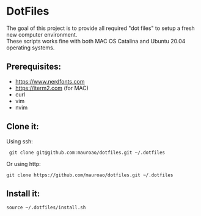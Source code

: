 # DotFiles

The goal of this project is to provide all required "dot files" to setup a fresh new computer environment.  
These scripts works fine with both MAC OS Catalina and Ubuntu 20.04 operating systems.

## Prerequisites:

- https://www.nerdfonts.com
- https://iterm2.com (for MAC)
- curl
- vim
- nvim

## Clone it:

Using ssh:
```
 git clone git@github.com:mauroao/dotfiles.git ~/.dotfiles
```
Or using http:
```
git clone https://github.com/mauroao/dotfiles.git ~/.dotfiles
```

## Install it:

```
source ~/.dotfiles/install.sh
```
